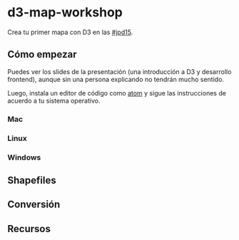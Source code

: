 # d3-map-workshop
Crea tu primer mapa con D3 en las [#jpd15](http://periodismodatos.okfn.es).

## Cómo empezar
Puedes ver los slides de la presentación (una introducción a D3 y desarrollo frontend), aunque sin una persona explicando no tendrán mucho sentido.

Luego, instala un editor de código como [atom](https://atom.io) y sigue las instrucciones de acuerdo a tu sistema operativo.

### Mac

### Linux

### Windows

## Shapefiles

## Conversión

## Recursos
